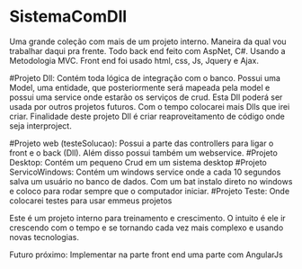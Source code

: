 # SistemaComDll
Uma grande coleção com mais de um projeto interno.
Maneira da qual vou trabalhar daqui pra frente.
Todo back end feito com AspNet, C#. Usando a Metodologia MVC.
Front end foi usado html, css, Js, Jquery e Ajax.

#Projeto Dll: Contém toda lógica de integração com o banco. Possui uma Model, uma entidade, que posteriormente será mapeada pela model e 
possui uma service onde estarão os serviços de crud.
Esta Dll poderá ser usada por outros projetos futuros. Com o tempo colocarei mais Dlls que irei criar.
Finalidade deste projeto Dll é criar reaproveitamento de código onde seja interproject.

#Projeto web (testeSolucao): Possui a parte das controllers para ligar o front e o back (Dll). Além disso possui também um webservice.
#Projeto Desktop: Contém um pequeno Crud em um sistema desktop
#Projeto ServicoWindows: Contém um windows service onde a cada 10 segundos salva um usuário no banco de dados. Com um bat instalo direto
no windows e coloco para rodar sempre que o computador iniciar.
#Projeto Teste: Onde colocarei testes para usar emmeus projetos

Este é um projeto interno para treinamento e crescimento. O intuito é ele ir crescendo com o tempo e se tornando cada vez mais complexo
e usando novas tecnologias.

Futuro próximo: Implementar na parte front end uma parte com AngularJs
